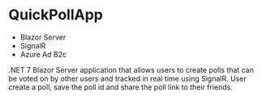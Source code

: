 # QuickPollApp

- Blazor Server
- SignalR
- Azure Ad B2c

.NET 7 Blazor Server application that allows users to create polls that can be voted on by other users and tracked in real time using SignalR.
User create a poll, save the poll id and share the poll link to their friends.

